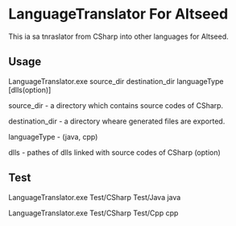 ﻿LanguageTranslator For Altseed
=========================

This ia sa tnraslator from CSharp into other languages for Altseed.


## Usage

LanguageTranslator.exe source_dir destination_dir languageType [dlls(option)]

source_dir - a directory which contains source codes of CSharp.

destination_dir - a directory wheare generated files are exported.

languageType - (java, cpp)

dlls - pathes of dlls linked with source codes of CSharp (option)

## Test

LanguageTranslator.exe Test/CSharp Test/Java java

LanguageTranslator.exe Test/CSharp Test/Cpp cpp
